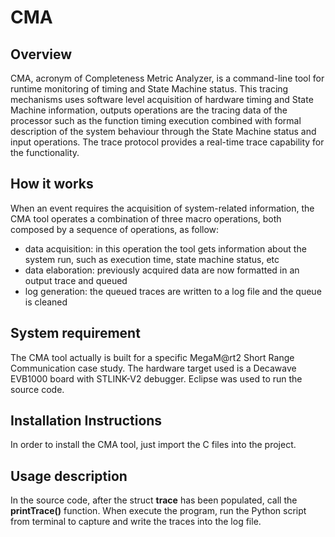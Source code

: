# CMA
## Overview
CMA, acronym of Completeness Metric Analyzer, is a command-line tool for runtime monitoring of
timing and State Machine status. This tracing mechanisms uses software level acquisition of hardware timing and State Machine information, outputs operations are the tracing data of the processor such as the function timing execution combined with formal description of the system behaviour through the State Machine status and input operations. The trace protocol provides a real-time trace capability for the functionality.
## How it works
When an event requires the acquisition of system-related information, the CMA tool operates a combination of three macro operations, both composed by a sequence of operations, as follow:
* data acquisition: in this operation the tool gets information about the system run, such as execution time, state machine status, etc
*	data elaboration: previously acquired data are now formatted in an output trace and queued
*	log generation: the queued traces are written to a log file and the queue is cleaned
## System requirement
The CMA tool actually is built for a specific MegaM@rt2 Short Range Communication case study. The hardware target used is a Decawave EVB1000 board with STLINK-V2 debugger. Eclipse was used to run the source code.
## Installation Instructions
In order to install the CMA tool, just import the C files into the project.
## Usage description
In the source code, after the struct **trace** has been populated, call the **printTrace()** function. 
When execute the program, run the Python script from terminal to capture and write the traces into the log file.
